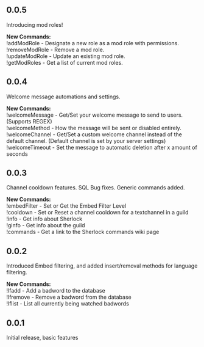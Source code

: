 ## 0.0.5
Introducing mod roles!

**New Commands:**  
!addModRole - Designate a new role as a mod role with permissions.  
!removeModRole - Remove a mod role.  
!updateModRole - Update an existing mod role.  
!getModRoles - Get a list of current mod roles.  

## 0.0.4
Welcome message automations and settings.

**New Commands:**  
!welcomeMessage - Get/Set your welcome message to send to users.  (Supports REGEX)  
!welcomeMethod - How the message will be sent or disabled entirely.  
!welcomeChannel - Get/Set a custom welcome channel instead of the default channel.  (Default channel is set by your server settings)  
!welcomeTimeout - Set the message to automatic deletion after x amount of seconds

## 0.0.3
Channel cooldown features.  SQL Bug fixes.  Generic commands added.  

**New Commands:**  
!embedFilter - Set or Get the Embed Filter Level  
!cooldown  - Set or Reset a channel cooldown for a textchannel in a guild  
!info - Get info about Sherlock  
!ginfo - Get info about the guild  
!commands - Get a link to the Sherlock commands wiki page

## 0.0.2
Introduced Embed filtering, and added insert/removal methods for language filtering.
  
**New Commands:**  
!lfadd - Add a badword to the database  
!lfremove - Remove a badword from the database  
!lflist - List all currently being watched badwords


## 0.0.1
Initial release, basic features
